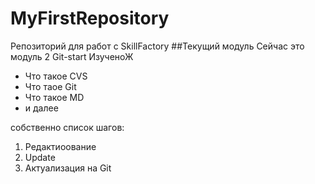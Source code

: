 # MyFirstRepository
Репозиторий для работ с SkillFactory
##Текущий модуль
Сейчас  это модуль 2 Git-start
ИзученоЖ
* Что такое CVS
* Что таое Git
* Что такое MD
* и далее

собственно список шагов:
1. Редактиоование
2. Update
3. Актуализация на Git
